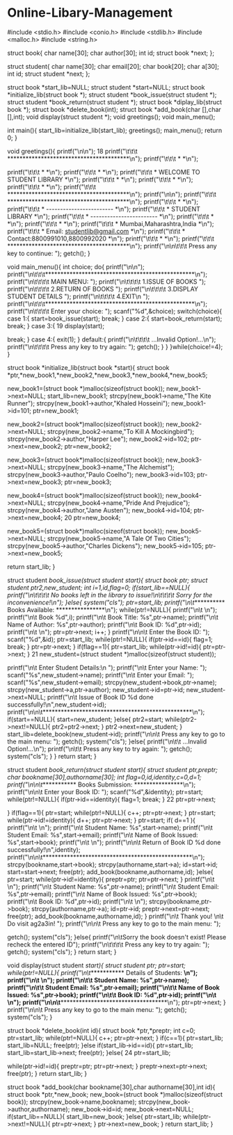 # Online-Libary-Management
#include <stdio.h> #include <conio.h> #include <stdlib.h> #include <malloc.h> #include <string.h>


struct book{
char name[30]; char author[30]; int id;
struct book *next;
};

struct student{ char name[30]; char email[20]; char book[20]; char a[30];
int id;
struct student *next;
};

struct book *start_lib=NULL; struct student *start=NULL;
struct book *initialize_lib(struct book *); struct student *book_issue(struct student *); struct student *book_return(struct student *); struct book *diplay_lib(struct book *);
struct book *delete_book(int);
struct book *add_book(char [],char [],int); void display(struct student *);
void greetings(); void main_menu();

int main(){ start_lib=initialize_lib(start_lib); greetings();
main_menu(); return 0;
}

void greetings(){
printf("\n\n");	18
printf("\t\t\t	****************************************\n"); printf("\t\t\t	*	*\n");

printf("\t\t\t	*             *\n"); printf("\t\t\t	*	*\n");
printf("\t\t\t	*  WELCOME TO STUDENT LIBRARY	*\n"); printf("\t\t\t	*	*\n");
printf("\t\t\t	*	*\n");
printf("\t\t\t	*	*\n");
printf("\t\t\t	****************************************\n"); printf("\n\n");
printf("\t\t\t	****************************************\n"); printf("\t\t\t	*	*\n");
printf("\t\t\t	*	------------------------	*\n"); printf("\t\t\t	*		STUDENT LIBRARY	*\n"); printf("\t\t\t	*	------------------------	*\n"); printf("\t\t\t	*			*\n");
printf("\t\t\t	*	*\n");
printf("\t\t\t	*		Mumbai,Maharashtra,India	 *\n"); printf("\t\t\t	*	Email: studentlib@gmail.com	*\n"); printf("\t\t\t	*	Contact:8800991010,8800992020		*\n"); printf("\t\t\t	*			*\n");
printf("\t\t\t	****************************************\n"); printf("\n\n\t\t\t	Press any key to continue: ");
getch();
}

void main_menu(){ int choice;
do{
printf("\n\n"); printf("\n\t\t\t*************************************************\n"); printf("\n\t\t\t\t	MAIN MENU: ");
printf("\n\t\t\t\t	1.ISSUE OF BOOKS "); printf("\n\t\t\t\t	2.RETURN OF BOOKS "); printf("\n\t\t\t\t	3.DISPLAY STUDENT DETAILS "); printf("\n\t\t\t\t	4.EXIT\n ");
printf("\n\t\t\t*************************************************\n"); printf("\n\t\t\t\t	Enter your choice: ");
scanf("%d",&choice); switch(choice){
case 1:{
start=book_issue(start); break;
}
case 2:{
start=book_return(start); break;
}
case 3:{	19
display(start);

break;
}
case 4:{
exit(1);
}
default:{
printf("\n\t\t\t\t	...Invalid Option!...\n"); printf("\n\t\t\t\t	Press any key to try again: "); getch();
}
}
}while(choice!=4);
}

struct book *initialize_lib(struct book *start){
struct book *ptr,*new_book1,*new_book2,*new_book3,*new_book4,*new_book5;

new_book1=(struct book *)malloc(sizeof(struct book)); new_book1->next=NULL;
start_lib=new_book1;
strcpy(new_book1->name,"The Kite Runner"); strcpy(new_book1->author,"Khaled Hosseini"); new_book1->id=101;
ptr=new_book1;

new_book2=(struct book*)malloc(sizeof(struct book)); new_book2->next=NULL;
strcpy(new_book2->name,"To Kill A Mockingbird"); strcpy(new_book2->author,"Harper Lee"); new_book2->id=102;
ptr->next=new_book2; ptr=new_book2;

new_book3=(struct book*)malloc(sizeof(struct book)); new_book3->next=NULL;
strcpy(new_book3->name,"The Alchemist"); strcpy(new_book3->author,"Paulo Coelho"); new_book3->id=103;
ptr->next=new_book3; ptr=new_book3;

new_book4=(struct book*)malloc(sizeof(struct book)); new_book4->next=NULL;
strcpy(new_book4->name,"Pride And Prejudice"); strcpy(new_book4->author,"Jane Austen");
new_book4->id=104;
ptr->next=new_book4;	20
ptr=new_book4;

new_book5=(struct book*)malloc(sizeof(struct book)); new_book5->next=NULL;
strcpy(new_book5->name,"A Tale Of Two Cities"); strcpy(new_book5->author,"Charles Dickens"); new_book5->id=105;
ptr->next=new_book5;

return start_lib;
}

struct student *book_issue(struct student *start){ struct book *ptr;
struct student *ptr2,*new_student; int i=1,id,flag=0; if(start_lib==NULL){
printf("\n\t\t\t\t No books left in the library to issue!\n\t\t\t\t Sorry for the inconvenience!\n");
}else{
system("cls"); ptr=start_lib;
printf("\n\t*************** Books Available: ****************\n"); while(ptr!=NULL){
printf("\n\t	\n"); printf("\n\t Book %d",i);
printf("\n\t Book Title: %s",ptr->name); printf("\n\t Name of Author: %s",ptr->author); printf("\n\t Book ID: %d",ptr->id);
printf("\n\t	\n"); ptr=ptr->next;
i++;
}
printf("\n\n\t Enter the Book ID: "); scanf("%d",&id);
ptr=start_lib; while(ptr!=NULL){
if(ptr->id==id){ flag=1; break;
}
ptr=ptr->next;
}
if(flag==1){ ptr=start_lib; while(ptr->id!=id){
ptr=ptr->next;
}	21
new_student=(struct student *)malloc(sizeof(struct student));

printf("\n\t Enter Student Details:\n "); printf("\n\t Enter your Name: "); scanf("%s",new_student->name); printf("\n\t Enter your Email: "); scanf("%s",new_student->email); strcpy(new_student->book,ptr->name); strcpy(new_student->a,ptr->author); new_student->id=ptr->id;
new_student->next=NULL;
printf("\n\t Issue of Book ID %d done successfully!\n",new_student->id); printf("\n\n\t*************************************************\n"); if(start==NULL){
start=new_student;
}else{
ptr2=start;
while(ptr2->next!=NULL){ ptr2=ptr2->next;
}
ptr2->next=new_student;
}
start_lib=delete_book(new_student->id);
printf("\n\n\t Press any key to go to the main menu: "); getch();
system("cls");
}else{
printf("\n\t\t	...Invalid Option!...\n"); printf("\n\t\t	Press any key to try again: "); getch();
system("cls");
}
}
return start;
}

struct student *book_return(struct student *start){ struct student *ptr,*preptr;
char bookname[30],authorname[30]; int flag=0,id,identity,c=0,d=1;
printf("\n\n\t*************** Books Submission: ****************\n"); printf("\n\n\t Enter your Book ID: ");
scanf("%d",&identity); ptr=start; while(ptr!=NULL){
if(ptr->id==identity){ flag=1;
break;
}	22
ptr=ptr->next;

}
if(flag==1){ ptr=start; while(ptr!=NULL){
c++;
ptr=ptr->next;
}
ptr=start;
while(ptr->id!=identity){ d++;
ptr=ptr->next;
}
ptr=start; if( d==1 ){
printf("\n\t	\n"); printf("\n\t Student Name: %s",start->name);
printf("\n\t Student Email: %s",start->email); printf("\n\t Name of Book Issued: %s",start->book);
printf("\n\t	\n"); printf("\n\n\t Return of Book ID %d done successfully!\n",identity); printf("\n\n\t*************************************************\n"); strcpy(bookname,start->book);
strcpy(authorname,start->a); id=start->id;
start=start->next; free(ptr);
add_book(bookname,authorname,id);
}else{
ptr=start;
while(ptr->id!=identity){ preptr=ptr;
ptr=ptr->next;
}
printf("\n\t	\n"); printf("\n\t Student Name: %s",ptr->name);
printf("\n\t Student Email: %s",ptr->email); printf("\n\t Name of Book Issued: %s",ptr->book); printf("\n\t Book ID: %d",ptr->id);
printf("\n\t	\n"); strcpy(bookname,ptr->book);
strcpy(authorname,ptr->a); id=ptr->id;
preptr->next=ptr->next; free(ptr);
add_book(bookname,authorname,id);
}
printf("\n\t Thank you! \n\t Do visit ag2a3in! ");
printf("\n\n\t Press any key to go to the main menu: ");

getch(); system("cls");
}else{
printf("\n\tSorry the book doesn't exist! Please recheck the entered ID"); printf("\n\t\t\t\t	Press any key to try again: ");
getch(); system("cls");
}
return start;
}

void display(struct student *start){ struct student *ptr;
ptr=start; while(ptr!=NULL){
printf("\n\t************* Details of Students: **************\n"); printf("\n\t	\n"); printf("\n\t\t Student Name: %s",ptr->name);
printf("\n\t\t Student Email: %s",ptr->email); printf("\n\t\t Name of Book Issued: %s",ptr->book); printf("\n\t\t Book ID: %d",ptr->id);
printf("\n\t	\n"); printf("\n\n\t*************************************************\n"); ptr=ptr->next;
}
printf("\n\n\t Press any key to go to the main menu: "); getch();
system("cls");
}

struct book *delete_book(int id){ struct book *ptr,*preptr;
int c=0; ptr=start_lib; while(ptr!=NULL){
c++;
ptr=ptr->next;
}
if(c==1){ ptr=start_lib; start_lib=NULL; free(ptr);
}else if(start_lib->id==id){ ptr=start_lib; start_lib=start_lib->next;
free(ptr);
}else{	24
ptr=start_lib;

while(ptr->id!=id){ preptr=ptr; ptr=ptr->next;
}
preptr->next=ptr->next; free(ptr);
}
return start_lib;
}

struct book *add_book(char bookname[30],char authorname[30],int id){ struct book *ptr,*new_book;
new_book=(struct book *)malloc(sizeof(struct book)); strcpy(new_book->name,bookname); strcpy(new_book->author,authorname);
new_book->id=id; new_book->next=NULL; if(start_lib==NULL){
start_lib=new_book;
}else{
ptr=start_lib;
while(ptr->next!=NULL){ ptr=ptr->next;
}
ptr->next=new_book;
}
return start_lib;
}

